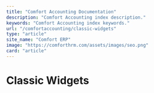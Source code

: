 ```yaml
---
title: "Comfort Accounting Documentation"
description: "Comfort Accounting index description."
keywords: "Comfort Accounting index keywords."
url: "/comfortaccounting/classic-widgets"
type: "article"
site_name: "Comfort ERP"
image: "https://comforthrm.com/assets/images/seo.png"
card: "article"
---
```

# Classic Widgets

<!-- WordPress currently doesn’t support classic widgets but still you can enable it by using this plugin [“Classic Widgets”](https://wordpress.org/plugins/classic-widgets/)

Comfort Accounting for WordPress plugin supports classic widgets. To add Comfort Accounting classic widget from dashboard.

**Appearance -> Widgets -> Comfort Accounting**

Drag the “CBX Changelog” widget from left to any right-side sidebar(s).

After adding the widget to the sidebar, you can adjust the input fields and check your frontend.  
\[Video coming soon\]

The following classic widgets(currently 0 widgets (core and pro)) can be accessed from wordpress dashboard widget manager. We will keep adding more classic widgets for this plugin in future as needed. All widgets has shortcode and same params.

**Last modified:** December 9, 2024 -->